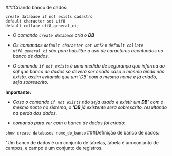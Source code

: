###Criando banco de dados:
```
create database if not exists cadastro
default character set utf8
default collate utf8_general_ci;
```

* *O comando `create database` cria o **DB*** 


* *Os comandos `default character set utf8` e `default collate utf8_general_ci` são para
habilitar o uso de caracteres acentuados no banco de dados.*
  

* *O comando `if not exists`
é uma medida de segurança que informa ao sql que banco de dados só deverá ser criado
caso o mesmo ainda não exista, assim evitando que um 'DB' com o mesmo nome e já criado,
seja sobrescrito.*

**Importante:**
* *Caso o comando `if not exists` não seja usado e existir um **DB**' com o mesmo nome
no sistema, o **'DB** já existente será sobrescrito, resultando na perda dos dados.*
  

* *comando para ver com o banco de dados foi criado:*

`show create databases nome_do_banco`
###Definição de banco de dados:

"Um banco de dados é um conjunto de tabelas, tabela é um conjunto de campos, e campo
é um conjunto de registros.